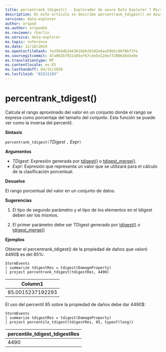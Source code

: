 ```yaml
---
title: percentrank_tdigest() - Explorador de azure Data Explorer ? Microsoft Docs
description: En este artículo se describe percentrank_tdigest() en Azure Data Explorer.
services: data-explorer
author: orspod
ms.author: orspodek
ms.reviewer: rkarlin
ms.service: data-explorer
ms.topic: reference
ms.date: 12/10/2019
ms.openlocfilehash: fe356ddb2e6301bbb283d2e6aa59b5c98f8bf3fe
ms.sourcegitcommit: 47a002b7032a05ef67c4e5e12de7720062645e9e
ms.translationtype: MT
ms.contentlocale: es-ES
ms.lasthandoff: 04/15/2020
ms.locfileid: "81511193"
---
```

# <a name="percentrank_tdigest"></a>percentrank_tdigest()

Calcula el rango aproximado del valor en un conjunto donde el rango se expresa como porcentaje del tamaño del conjunto. Esta función se puede ver como la inversa del percentil.

**Sintaxis**

`percentrank_tdigest(`*TDigest* `,` *Expr*`)`

**Argumentos**

* *TDigest*: Expresión generada por [tdigest()](tdigest-aggfunction.md) o [tdigest_merge()](tdigest-merge-aggfunction.md).
* *Expr*: Expresión que representa un valor que se utilizará para el cálculo de la clasificación porcentual.

**Devuelve**

El rango porcentual del valor en un conjunto de datos.

**Sugerencias**

1) El tipo de segundo parámetro y el tipo de los elementos en el tdigest deben ser los mismos.

2) El primer parámetro debe ser TDigest generado por [tdigest()](tdigest-aggfunction.md) o [tdigest_merge()](tdigest-merge-aggfunction.md)

**Ejemplos**

Obtener el percentrank_tdigest() de la propiedad de daños que valoró 4490$ es del 85%:

```kusto
StormEvents
| summarize tdigestRes = tdigest(DamageProperty)
| project percentrank_tdigest(tdigestRes, 4490)

```

|Column1|
|---|
|85.0015237192293|


El uso del percentil 85 sobre la propiedad de daños debe dar 4490$:

```kusto
StormEvents
| summarize tdigestRes = tdigest(DamageProperty)
| project percentile_tdigest(tdigestRes, 85, typeof(long))

```

|percentile_tdigest_tdigestRes|
|---|
|4490|